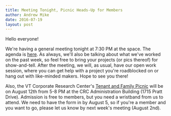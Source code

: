 ```yaml
---
title: Meeting Tonight, Picnic Heads-Up for Members
author: Andrew Mike
date: 2016-07-19
layout: post
---
```


Hello everyone!

We're having a general meeting tonight at 7:30 PM at the space. The agenda is [here](https://wiki.hacksburg.org/meetings:2016-07-26_general_meeting). As always, we'll also be talking about what we've worked on the past week, so feel free to bring your projects (or pics thereof) for show-and-tell. After the meeting, we will, as usual, have our open work session, where you can get help with a project you're roadblocked on or hang out with like-minded makers. Hope to see you there!

Also, the VT Corporate Research Center's [Tenant and Family Picnic](http://vtcrc.com/events/2016picnic) will be on August 12th from 5-8 PM at the CRC Administration Building (1715 Pratt Drive). Admission is free to members, but you need a wristband from us to attend. We need to have the form in by August 5, so if you're a member and you want to go, please let us know by next week's meeting (August 2nd).
